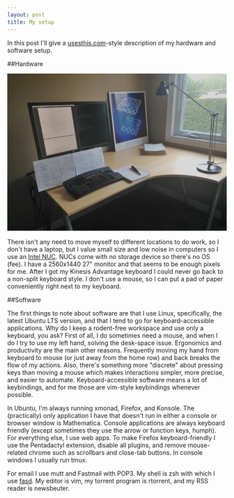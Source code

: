 ```yaml
---
layout: post
title: My setup
---
```


In this post I'll give a [usesthis.com](http://usesthis.com/)-style description
of my hardware and software setup.

##Hardware

![My desk](/public/desksmall.jpg)

There isn't any need to move myself to different locations to do work, so I
don't have a laptop, but I value small size and low noise in computers so
I use an [Intel NUC](http://www.intel.com/content/www/us/en/nuc/overview.html).
NUCs come with no storage device so there's no OS (fee).
I have a 2560x1440 27" monitor and that seems to be enough pixels for me. 
After I got my Kinesis Advantage keyboard I could never go back to a non-split
keyboard style.
I don't use a mouse, so I can put a pad of paper conveniently right next to my
keyboard.

##Software

The first things to note about software are that I use Linux, specifically, the
latest Ubuntu LTS version, and that I tend to go for keyboard-accessible
applications.
Why do I keep a rodent-free workspace and use only a keyboard, you ask?
First of all, I do sometimes need a mouse, and when I do I try to use my left
hand, solving the desk-space issue.
Ergonomics and productivity are the main other reasons.
Frequently moving my hand from keyboard to mouse (or just away from the home
row) and back breaks the flow of my actions.
Also, there's something more "discrete" about pressing keys than moving a mouse
which makes interactions simpler, more precise, and easier to automate.
Keyboard-accessible software means a lot of keybindings, and for me those are
vim-style keybindings whenever possible.

In Ubuntu, I'm always running xmonad, Firefox, and Konsole.
The (practically) only application I have that doesn't run in either a console
or browser window is Mathematica.
Console applications are always keyboard friendly (except sometimes they use
the arrow or function keys, humph).
For everything else, I use web apps.
To make Firefox keyboard-friendly I use the Pentadactyl extension, disable all
plugins, and remove mouse-related chrome such as scrollbars and close-tab
buttons.
In console windows I usually run tmux.

For email I use mutt and Fastmail with POP3.
My shell is zsh with which I use [fasd](https://github.com/clvv/fasd).
My editor is vim, my torrent program is rtorrent, and my RSS reader is
newsbeuter.

